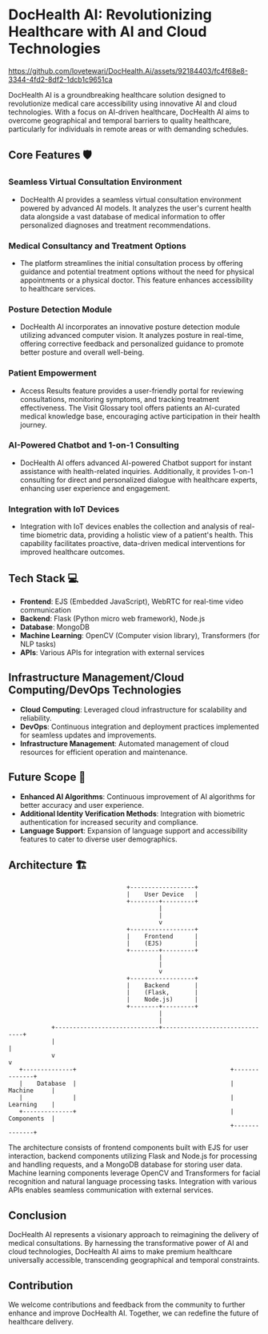 # DocHealth AI: Revolutionizing Healthcare with AI and Cloud Technologies


https://github.com/lovetewari/DocHealth.Ai/assets/92184403/fc4f68e8-3344-4fd2-8df2-1dcb1c9651ca


DocHealth AI is a groundbreaking healthcare solution designed to revolutionize medical care accessibility using innovative AI and cloud technologies. With a focus on AI-driven healthcare, DocHealth AI aims to overcome geographical and temporal barriers to quality healthcare, particularly for individuals in remote areas or with demanding schedules.

## Core Features 🛡️

### Seamless Virtual Consultation Environment

- DocHealth AI provides a seamless virtual consultation environment powered by advanced AI models. It analyzes the user's current health data alongside a vast database of medical information to offer personalized diagnoses and treatment recommendations.

### Medical Consultancy and Treatment Options

- The platform streamlines the initial consultation process by offering guidance and potential treatment options without the need for physical appointments or a physical doctor. This feature enhances accessibility to healthcare services.

### Posture Detection Module

- DocHealth AI incorporates an innovative posture detection module utilizing advanced computer vision. It analyzes posture in real-time, offering corrective feedback and personalized guidance to promote better posture and overall well-being.

### Patient Empowerment

- Access Results feature provides a user-friendly portal for reviewing consultations, monitoring symptoms, and tracking treatment effectiveness. The Visit Glossary tool offers patients an AI-curated medical knowledge base, encouraging active participation in their health journey.

### AI-Powered Chatbot and 1-on-1 Consulting

- DocHealth AI offers advanced AI-powered Chatbot support for instant assistance with health-related inquiries. Additionally, it provides 1-on-1 consulting for direct and personalized dialogue with healthcare experts, enhancing user experience and engagement.

### Integration with IoT Devices

- Integration with IoT devices enables the collection and analysis of real-time biometric data, providing a holistic view of a patient's health. This capability facilitates proactive, data-driven medical interventions for improved healthcare outcomes.

## Tech Stack 💻

- **Frontend**: EJS (Embedded JavaScript), WebRTC for real-time video communication
- **Backend**: Flask (Python micro web framework), Node.js
- **Database**: MongoDB
- **Machine Learning**: OpenCV (Computer vision library), Transformers (for NLP tasks)
- **APIs**: Various APIs for integration with external services

## Infrastructure Management/Cloud Computing/DevOps Technologies

- **Cloud Computing**: Leveraged cloud infrastructure for scalability and reliability.
- **DevOps**: Continuous integration and deployment practices implemented for seamless updates and improvements.
- **Infrastructure Management**: Automated management of cloud resources for efficient operation and maintenance.

## Future Scope 🌱

- **Enhanced AI Algorithms**: Continuous improvement of AI algorithms for better accuracy and user experience.
- **Additional Identity Verification Methods**: Integration with biometric authentication for increased security and compliance.
- **Language Support**: Expansion of language support and accessibility features to cater to diverse user demographics.

## Architecture 🏗️

                                     +------------------+
                                     |    User Device   |
                                     +--------+---------+
                                              |
                                              |
                                              v
                                     +------------------+
                                     |    Frontend      |
                                     |    (EJS)         |
                                     +--------+---------+
                                              |
                                              |
                                              v
                                     +------------------+
                                     |    Backend       |
                                     |    (Flask,       |
                                     |    Node.js)      |
                                     +--------+---------+
                                              |
                                              |
                +-----------------------------+-------------------------------+
                |                                                             |
                v                                                             v
       +--------------+                                           +--------------+
       |    Database  |                                           |  Machine     |
       |              |                                           |  Learning    |
       +--------------+                                           |  Components  |
                                                                  +--------------+


The architecture consists of frontend components built with EJS for user interaction, backend components utilizing Flask and Node.js for processing and handling requests, and a MongoDB database for storing user data. Machine learning components leverage OpenCV and Transformers for facial recognition and natural language processing tasks. Integration with various APIs enables seamless communication with external services.

## Conclusion

DocHealth AI represents a visionary approach to reimagining the delivery of medical consultations. By harnessing the transformative power of AI and cloud technologies, DocHealth AI aims to make premium healthcare universally accessible, transcending geographical and temporal constraints.

## Contribution

We welcome contributions and feedback from the community to further enhance and improve DocHealth AI. Together, we can redefine the future of healthcare delivery.
